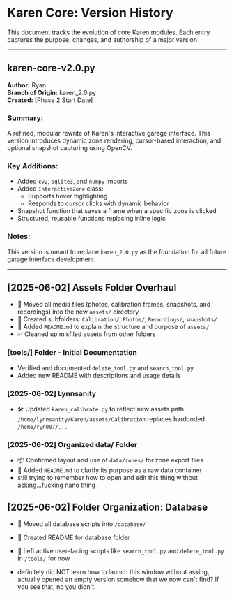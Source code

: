 # Karen Core: Version History

This document tracks the evolution of core Karen modules. Each entry captures the purpose, changes, and authorship of a major version.

---

## karen-core-v2.0.py

**Author:** Ryan  
**Branch of Origin:** karen_2.0.py  
**Created:** [Phase 2 Start Date]

### Summary:
A refined, modular rewrite of Karen's interactive garage interface. This version introduces dynamic zone rendering, cursor-based interaction, and optional snapshot capturing using OpenCV.

### Key Additions:
- Added `cv2`, `sqlite3`, and `numpy` imports
- Added `InteractiveZone` class:
  - Supports hover highlighting
  - Responds to cursor clicks with dynamic behavior
- Snapshot function that saves a frame when a specific zone is clicked
- Structured, reusable functions replacing inline logic

### Notes:
This version is meant to replace `karen_2.0.py` as the foundation for all future garage interface development.


---

## [2025-06-02] Assets Folder Overhaul

- 🎨 Moved all media files (photos, calibration frames, snapshots, and recordings) into the new `assets/` directory
- 🧭 Created subfolders: `Calibration/`, `Photos/`, `Recordings/`, `snapshots/`
- 🪪 Added `README.md` to explain the structure and purpose of `assets/`
- ✅ Cleaned up misfiled assets from other folders


### [tools/] Folder - Initial Documentation

- Verified and documented `delete_tool.py` and `search_tool.py`
- Added new README with descriptions and usage details


### [2025-06-02] Lynnsanity
- 🛠 Updated `karen_calibrate.py` to reflect new assets path:
  `/home/lynnsanity/Karen/assets/Calibration` replaces hardcoded `/home/ryn007/...`


### [2025-06-02] Organized data/ Folder

- 📦 Confirmed layout and use of `data/zones/` for zone export files
- 🧾 Added `README.md` to clarify its purpose as a raw data container
 - still trying to remember how to open and edit this thing without asking...fucking nano thing

## [2025-06-02] Folder Organization: Database

- 🧰 Moved all database scripts into `/database/`
- 🧾 Created README for database folder
- 🧠 Left active user-facing scripts like `search_tool.py` and `delete_tool.py` in `/tools/` for now

 - definitely did NOT learn how to launch this window without asking, actually opened an empty version somehow that we now can't find? If you see that, no you didn't. 


